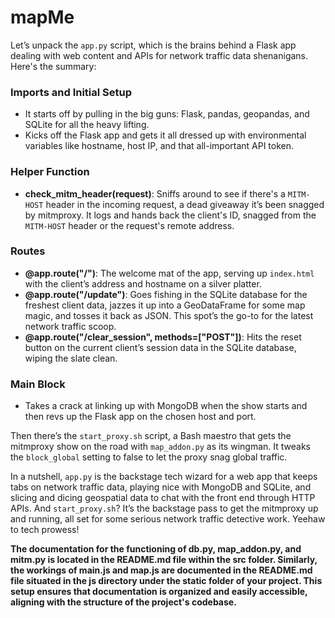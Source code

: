 # mapMe
Let’s unpack the `app.py` script, which is the brains behind a Flask app dealing with web content and APIs for network traffic data shenanigans. Here's the summary:

### Imports and Initial Setup
- It starts off by pulling in the big guns: Flask, pandas, geopandas, and SQLite for all the heavy lifting.
- Kicks off the Flask app and gets it all dressed up with environmental variables like hostname, host IP, and that all-important API token.

### Helper Function
- **check_mitm_header(request)**: Sniffs around to see if there's a `MITM-HOST` header in the incoming request, a dead giveaway it’s been snagged by mitmproxy. It logs and hands back the client's ID, snagged from the `MITM-HOST` header or the request's remote address.

### Routes
- **@app.route("/")**: The welcome mat of the app, serving up `index.html` with the client’s address and hostname on a silver platter.
- **@app.route("/update")**: Goes fishing in the SQLite database for the freshest client data, jazzes it up into a GeoDataFrame for some map magic, and tosses it back as JSON. This spot’s the go-to for the latest network traffic scoop.
- **@app.route("/clear_session", methods=["POST"])**: Hits the reset button on the current client’s session data in the SQLite database, wiping the slate clean.

### Main Block
- Takes a crack at linking up with MongoDB when the show starts and then revs up the Flask app on the chosen host and port.

Then there’s the `start_proxy.sh` script, a Bash maestro that gets the mitmproxy show on the road with `map_addon.py` as its wingman. It tweaks the `block_global` setting to false to let the proxy snag global traffic.

In a nutshell, `app.py` is the backstage tech wizard for a web app that keeps tabs on network traffic data, playing nice with MongoDB and SQLite, and slicing and dicing geospatial data to chat with the front end through HTTP APIs. And `start_proxy.sh`? It’s the backstage pass to get the mitmproxy up and running, all set for some serious network traffic detective work. Yeehaw to tech prowess!

**The documentation for the functioning of db.py, map_addon.py, and mitm.py is located in the README.md file within the src folder. Similarly, the workings of main.js and map.js are documented in the README.md file situated in the js directory under the static folder of your project. This setup ensures that documentation is organized and easily accessible, aligning with the structure of the project's codebase.**